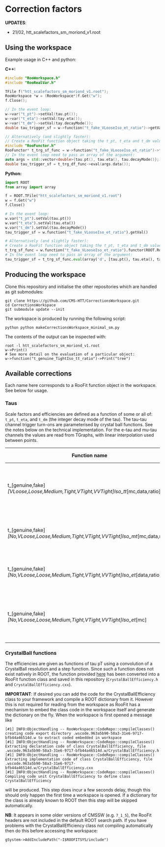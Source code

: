 # Correction factors

**UPDATES**:
 - 21/02, htt_scalefactors_sm_moriond_v1.root

## Using the workspace

Example usage in C++ and python:

**C++:**
```cpp
#include "RooWorkspace.h"
#include "RooRealVar.h"

TFile f("htt_scalefactors_sm_moriond_v1.root");
RooWorkspace *w = (RooWorkspace*)f.Get("w");
f.Close();

// In the event loop:
w->var("t_pt")->setVal(tau.pt());
w->var("t_eta")->setVal(tay.eta());
w->var("t_dm")->setVal(tay.decayMode());
double tau_trigger_sf = w->function("t_fake_VLooseIso_et_ratio")->getVal();

// Alternatively (and slightly faster):
// Create a RooFit function object taking the t_pt, t_eta and t_dm values as arguments
#include "RooFunctor.h"
RooFunctor* t_trg_sf_func = w->function("t_fake_VLooseIso_et_ratio")->functor(w->argSet("t_pt,t_eta,t_dm"))
// In the event loop need to pass an array of the argument:
auto args = std::vector<double>{tau.pt(), tau.eta(), tau.decayMode()};
double tau_trigger_sf = t_trg_df_func->eval(args.data());
```

**Python:**
```py
import ROOT
from array import array

f = ROOT.TFile("htt_scalefactors_sm_moriond_v1.root")
w = f.Get("w")
f.Close()

# In the event loop:
w.var("t_pt").setVal(tau.pt())
w.var("t_eta").setVal(tau.eta())
w.var("t_dm").setVal(tau.decayMode())
tau_trigger_sf = w.function("t_fake_VLooseIso_et_ratio").getVal()

# Alternatively (and slightly faster):
# Create a RooFit function object taking the t_pt, t_eta and t_dm values as arguments
t_trg_sf_func = w.function("t_fake_VLooseIso_et_ratio").functor(ROOT.RooArgList(w.argSet("t_pt,t_eta,t_dm")))
# In the event loop need to pass an array of the argument:
tau_trigger_sf = t_trg_sf_func.eval(array('d', [tau.pt(), tau.eta(), tau.decayMode()]))
```

## Producing the workspace
Clone this repository and initialise the other repositories which are handled as git submodules:

    git clone https://github.com/CMS-HTT/CorrectionsWorkspace.git
    cd CorrectionsWorkspace
    git submodule update --init

The workspace is produced by running the following script:

    python python makeCorrectionsWorkspace_minimal_sm.py

The contents of the output can be inspected with:

    root -l htt_scalefactors_sm_moriond_v1.root
    w->Print()
    # See more detail on the evaluation of a particular object:
    w->function("t_genuine_TightIso_tt_ratio")->Print("tree")

## Available corrections

Each name here corresponds to a RooFit function object in the workspace. See below for usage.

### Taus
Scale factors and efficiencies are defined as a function of some or all of: `t_pt`, `t_eta`, and `t_dm` (the integer decay mode of the tau). The tau-tau channel trigger turn-ons are parameterised by crystal ball functions. See the notes below on the technical implementation.
For the e-tau and mu-tau channels the values are read from TGraphs, with linear interpolation used between points.

|                                    Function name                                     | Input variables |                                    Notes                                     |
|--------------------------------------------------------------------------------------|-----------------|------------------------------------------------------------------------------|
| t_[genuine,fake]_[VLoose,Loose,Medium,Tight,VTight,VVTight]Iso_tt_[mc,data,ratio]    | t_pt,t_dm       | Tau-tau channel efficiencies. Inclusive in eta, binned in DM for data and MC |
| t_[genuine,fake]_[No,VLoose,Loose,Medium,Tight,VTight,VVTight]Iso_mt_[mc,data,ratio] | t_pt,t_eta      | Mu-tau channel efficiencies. Inclusive in DM, binned in eta                  |
| t_[genuine,fake]_[No,VLoose,Loose,Medium,Tight,VTight,VVTight]Iso_et_[data,ratio]    | t_pt,t_eta,t_dm | El-tau channel efficiencies for data. Binned in DM and eta.                  |
| t_[genuine,fake]_[No,VLoose,Loose,Medium,Tight,VTight,VVTight]Iso_et_[mc]            | t_pt,t_eta      | El-tau channel efficiencies for MC. Inclusive in DM and binned in eta        |



### CrystalBall functions

The efficiencies are given as functions of tau pT using a convolution of a CrystalBall resolution and a step function. Since such a function does not exist natively in ROOT, the function provided [here](https://github.com/rmanzoni/triggertools/blob/master/objects/FitFunctions.py#L120) has been converted into a RooFit function class and saved in this repository (`CrystalBallEfficiency.h` and `CrystalBallEfficiency.cxx`).

**IMPORTANT**: If desired you can add the code for the CrystalBallEfficiency class to your framework and compile a ROOT dictionary from it. However this is not required for reading from the workspace as RooFit has a mechanism to embed the class code in the workspace itself and generate the dictionary on the fly. When the workspace is first opened a message like

    [#1] INFO:ObjectHandling -- RooWorkspace::CodeRepo::compileClasses() creating code export directory .wscode.963a5b90-58a3-31e6-9717-bfb44a46514d.w to extract coded embedded in workspace
    [#1] INFO:ObjectHandling -- RooWorkspace::CodeRepo::compileClasses() Extracting declaration code of class CrystalBallEfficiency, file .wscode.963a5b90-58a3-31e6-9717-bfb44a46514d.w/CrystalBallEfficiency.h
    [#1] INFO:ObjectHandling -- RooWorkspace::CodeRepo::compileClasses() Extracting implementation code of class CrystalBallEfficiency, file .wscode.963a5b90-58a3-31e6-9717-bfb44a46514d.w/CrystalBallEfficiency.cxx
    [#1] INFO:ObjectHandling -- RooWorkspace::CodeRepo::compileClasses() Compiling code unit CrystalBallEfficiency to define class CrystalBallEfficiency

will be produced. This step does incur a few seconds delay, though this should only happen the first time a workspace is opened. If a dictionary for the class is already known to ROOT then this step will be skipped automatically.

**NB**: It appears in some older versions of CMSSW (e.g. `7_1_5`), the RooFit headers are not included in the default ROOT search path. If you have problems with the CrystalBallEfficiency class not compiling automatically then do this before accessing the workspace:

    gSystem->AddIncludePath("-I$ROOFITSYS/include")

